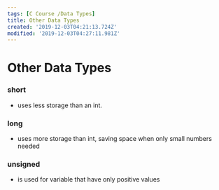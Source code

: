 ```yaml
---
tags: [C Course /Data Types]
title: Other Data Types
created: '2019-12-03T04:21:13.724Z'
modified: '2019-12-03T04:27:11.981Z'
---
```


# Other Data Types

### short
* uses less storage than an int.

### long
* uses more storage than int, saving space when only small numbers needed

### unsigned
* is used for variable that have only positive values
